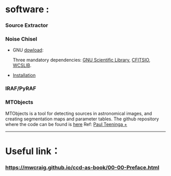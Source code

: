 # software :

### Source Extractor

### Noise Chisel

* GNU [dowload](https://www.gnu.org/software/gnuastro/):

   Three mandatory dependencies: [GNU Scientific Library](http://ftp.rediris.es/mirror/GNU/gsl/), [CFITSIO](https://www.gnu.org/software/gnuastro/manual/html_node/CFITSIO.html), [WCSLIB](https://www.gnu.org/software/gnuastro/manual/html_node/WCSLIB.html).

* [Installation](https://gitlab.com/makhlaghi/reproducible-paper/blob/master/README-hacking.md)

### IRAF/PyRAF

### MTObjects

   MTObjects is a tool for detecting sources in astronomical images, and creating segmentation maps and parameter tables.
   The github repository where the code can be found is [here](https://github.com/CarolineHaigh/mtobjects)
   Ref: [Paul Teeninga +](https://www.degruyter.com/downloadpdf/j/mathm.2016.1.issue-1/mathm-2016-0006/mathm-2016-0006.pdf)
***

# Useful link：

### https://mwcraig.github.io/ccd-as-book/00-00-Preface.html
